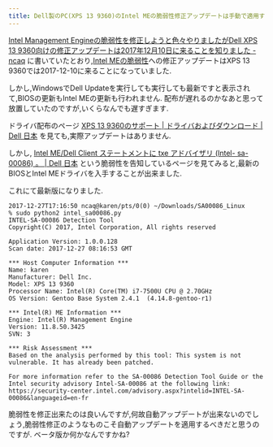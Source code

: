```yaml
---
title: Dell製のPC(XPS 13 9360)のIntel MEの脆弱性修正アップデートは手動で適用する必要があります
---
```


[Intel Management Engineの脆弱性を修正しようと色々やりましたがDell XPS 13 9360向けの修正アップデートは2017年12月10日に来ることを知りました - ncaq](https://www.ncaq.net/2017/11/24/15/49/12/)
に書いていたとおり,[Intel MEの脆弱性](https://pc.watch.impress.co.jp/docs/news/1093023.html)への修正アップデートはXPS 13 9360では2017-12-10に来ることになっていました.

しかし,WindowsでDell Updateを実行しても実行しても最新ですと表示されて,BIOSの更新もIntel MEの更新も行われません.
配布が遅れるのかなあと思って放置していたのですが,いくらなんでも遅すぎます.

ドライバ配布のページ
[XPS 13 9360のサポート | ドライバおよびダウンロード | Dell 日本](http://www.dell.com/support/home/jp/ja/jpbsd1/product-support/product/xps-13-9360-laptop/drivers)
を見ても,実際アップデートはありません.

しかし,
[Intel ME/Dell Client ステートメントに txe アドバイザリ (Intel- sa-00086) 。 | Dell 日本](https://www.dell.com/support/article/jp/ja/jpbsd1/sln308237/intel-me-dell-client-%E3%82%B9%E3%83%86%E3%83%BC%E3%83%88%E3%83%A1%E3%83%B3%E3%83%88%E3%81%AB-txe-%E3%82%A2%E3%83%89%E3%83%90%E3%82%A4%E3%82%B6%E3%83%AA--intel--sa-00086---?lang=ja)
という脆弱性を告知しているページを見てみると,最新のBIOSとIntel MEドライバを入手することが出来ました.

これにて最新版になりました.

~~~text
2017-12-27T17:16:50 ncaq@karen/pts/0(0) ~/Downloads/SA00086_Linux
% sudo python2 intel_sa00086.py
INTEL-SA-00086 Detection Tool
Copyright(C) 2017, Intel Corporation, All rights reserved

Application Version: 1.0.0.128
Scan date: 2017-12-27 08:16:53 GMT

*** Host Computer Information ***
Name: karen
Manufacturer: Dell Inc.
Model: XPS 13 9360
Processor Name: Intel(R) Core(TM) i7-7500U CPU @ 2.70GHz
OS Version: Gentoo Base System 2.4.1  (4.14.8-gentoo-r1)

*** Intel(R) ME Information ***
Engine: Intel(R) Management Engine
Version: 11.8.50.3425
SVN: 3

*** Risk Assessment ***
Based on the analysis performed by this tool: This system is not vulnerable. It has already been patched.

For more information refer to the SA-00086 Detection Tool Guide or the Intel security advisory Intel-SA-00086 at the following link:
https://security-center.intel.com/advisory.aspx?intelid=INTEL-SA-00086&languageid=en-fr
~~~

脆弱性を修正出来たのは良いんですが,何故自動アップデートが出来ないのでしょう,脆弱性修正のようなものこそ自動アップデートを適用するべきだと思うのですが.
ベータ版か何かなんですかね?
